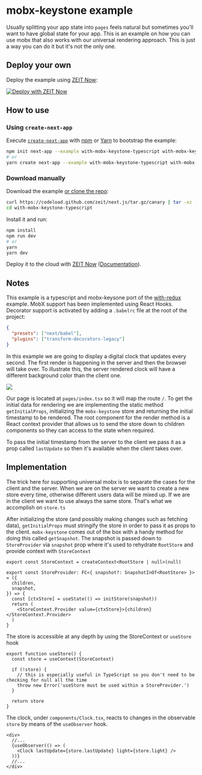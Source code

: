 # mobx-keystone example

Usually splitting your app state into `pages` feels natural but sometimes you'll want to have global state for your app. This is an example on how you can use mobx that also works with our universal rendering approach. This is just a way you can do it but it's not the only one.

## Deploy your own

Deploy the example using [ZEIT Now](https://zeit.co/now):

[![Deploy with ZEIT Now](https://zeit.co/button)](https://zeit.co/new/project?template=https://github.com/zeit/next.js/tree/canary/examples/with-mobx-keystone-typescript)

## How to use

### Using `create-next-app`

Execute [`create-next-app`](https://github.com/zeit/next.js/tree/canary/packages/create-next-app) with [npm](https://docs.npmjs.com/cli/init) or [Yarn](https://yarnpkg.com/lang/en/docs/cli/create/) to bootstrap the example:

```bash
npm init next-app --example with-mobx-keystone-typescript with-mobx-keystone-typescript-app
# or
yarn create next-app --example with-mobx-keystone-typescript with-mobx-keystone-typescript-app
```

### Download manually

Download the example [or clone the repo](https://github.com/zeit/next.js):

```bash
curl https://codeload.github.com/zeit/next.js/tar.gz/canary | tar -xz --strip=2 next.js-canary/examples/with-mobx-keystone-typescript
cd with-mobx-keystone-typescript
```

Install it and run:

```bash
npm install
npm run dev
# or
yarn
yarn dev
```

Deploy it to the cloud with [ZEIT Now](https://zeit.co/new?filter=next.js&utm_source=github&utm_medium=readme&utm_campaign=next-example) ([Documentation](https://nextjs.org/docs/deployment)).

## Notes

This example is a typescript and mobx-keysone port of the [with-redux](https://github.com/zeit/next.js/tree/master/examples/with-redux) example. MobX support has been implemented using React Hooks. Decorator support is activated by adding a `.babelrc` file at the root of the project:

```json
{
  "presets": ["next/babel"],
  "plugins": ["transform-decorators-legacy"]
}
```

In this example we are going to display a digital clock that updates every second. The first render is happening in the server and then the browser will take over. To illustrate this, the server rendered clock will have a different background color than the client one.

![](http://i.imgur.com/JCxtWSj.gif)

Our page is located at `pages/index.tsx` so it will map the route `/`. To get the initial data for rendering we are implementing the static method `getInitialProps`, initializing the `mobx-keystone` store and returning the initial timestamp to be rendered. The root component for the render method is a React context provider that allows us to send the store down to children components so they can access to the state when required.

To pass the initial timestamp from the server to the client we pass it as a prop called `lastUpdate` so then it's available when the client takes over.

## Implementation

The trick here for supporting universal mobx is to separate the cases for the client and the server. When we are on the server we want to create a new store every time, otherwise different users data will be mixed up. If we are in the client we want to use always the same store. That's what we accomplish on `store.ts`

After initializing the store (and possibly making changes such as fetching data), `getInitialProps` must stringify the store in order to pass it as props to the client. `mobx-keystone` comes out of the box with a handy method for doing this called `getSnapshot`. The snapshot is passed down to `StoreProvider` via `snapshot` prop where it's used to rehydrate `RootStore` and provide context with `StoreContext`

```tsx
export const StoreContext = createContext<RootStore | null>(null)

export const StoreProvider: FC<{ snapshot?: SnapshotInOf<RootStore> }> = ({
  children,
  snapshot,
}) => {
  const [ctxStore] = useState(() => initStore(snapshot))
  return (
    <StoreContext.Provider value={ctxStore}>{children}</StoreContext.Provider>
  )
}
```

The store is accessible at any depth by using the StoreContext or `useStore` hook

```tsx
export function useStore() {
  const store = useContext(StoreContext)

  if (!store) {
    // this is especially useful in TypeScript so you don't need to be checking for null all the time
    throw new Error('useStore must be used within a StoreProvider.')
  }

  return store
}
```

The clock, under `components/Clock.tsx`, reacts to changes in the observable `store` by means of the `useObserver` hook.

```tsx
<div>
  //...
  {useObserver(() => (
    <Clock lastUpdate={store.lastUpdate} light={store.light} />
  ))}
  //...
</div>
```
